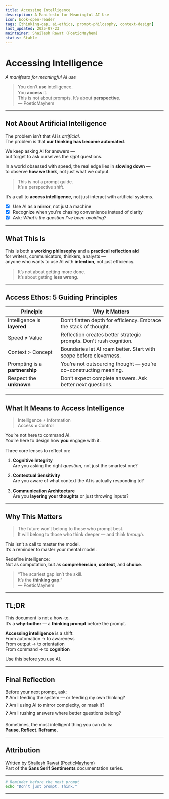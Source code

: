 ```yaml
---
title: Accessing Intelligence
description: A Manifesto for Meaningful AI Use
icon: book-open-reader
tags: [thinking-gap, ai-ethics, prompt-philosophy, context-design]
last_updated: 2025-07-23
maintainer: Shailesh Rawat (PoeticMayhem)
status: Stable
---
```


# Accessing Intelligence  
*A manifesto for meaningful AI use*

> You don’t **use** intelligence.  
> You **access** it.  
> This is not about prompts. It’s about **perspective**.  
> — PoeticMayhem

---

## Not About Artificial Intelligence  
The problem isn’t that AI is *artificial*.  
The problem is that **our thinking has become automated**.

We keep asking AI for answers —  
but forget to ask ourselves the *right* questions.

In a world obsessed with speed, the real edge lies in **slowing down** —  
to observe **how we think**, not just what we output.

> This is not a prompt guide.  
> It’s a perspective shift.

It’s a call to **access intelligence**, not just interact with artificial systems.

- [x] Use AI as a **mirror**, not just a machine  
- [x] Recognize when you're chasing convenience instead of clarity  
- [x] Ask: *What’s the question I’ve been avoiding?*

---

## What This Is  
This is both a **working philosophy** and a **practical reflection aid**  
for writers, communicators, thinkers, analysts —  
anyone who wants to use AI with **intention**, not just efficiency.

> It’s not about getting more done.  
> It’s about getting **less wrong**.

---

## Access Ethos: 5 Guiding Principles

| Principle                         | Why It Matters                                                              |
|----------------------------------|------------------------------------------------------------------------------|
| Intelligence is **layered**      | Don’t flatten depth for efficiency. Embrace the stack of thought.           |
| Speed ≠ Value                    | Reflection creates better strategic prompts. Don't rush cognition.          |
| Context > Concept                | Boundaries let AI roam better. Start with scope before cleverness.          |
| Prompting is a **partnership**   | You’re not outsourcing thought — you’re co-constructing meaning.            |
| Respect the **unknown**          | Don’t expect complete answers. Ask better *next* questions.                 |

---

## What It Means to Access Intelligence

> Intelligence ≠ Information  
> Access ≠ Control

You’re not here to command AI.  
You’re here to design how **you** engage with it.

Three core lenses to reflect on:

1. **Cognitive Integrity**  
   Are you asking the right *question*, not just the smartest one?

2. **Contextual Sensitivity**  
   Are you aware of what context the AI is actually responding to?

3. **Communication Architecture**  
   Are you **layering your thoughts** or just throwing inputs?

---

## Why This Matters

> The future won’t belong to those who prompt best.  
> It will belong to those who think deeper — and think *through*.

This isn’t a call to master the model.  
It’s a reminder to master your mental model.

Redefine intelligence:  
Not as computation, but as **comprehension**, **context**, and **choice**.

> “The scariest gap isn’t the skill.  
> It’s the **thinking gap**.”  
> — PoeticMayhem

---

## TL;DR

This document is not a how-to.  
It’s a **why-bother** — a **thinking prompt** before the prompt.

**Accessing intelligence** is a shift:  
From automation → to awareness  
From output → to orientation  
From command → to **cognition**

Use this before you use AI.

---

## Final Reflection

Before your next prompt, ask:  
❓ Am I feeding the system — or feeding my own thinking?  
❓ Am I using AI to mirror complexity, or mask it?  
❓ Am I rushing answers where better questions belong?

Sometimes, the most intelligent thing you can do is:  
**Pause. Reflect. Reframe.**

---

## Attribution  
Written by [Shailesh Rawat (PoeticMayhem)](https://github.com/ShaileshRawat1403)  
Part of the **Sans Serif Sentiments** documentation series.

---

```bash
# Reminder before the next prompt
echo "Don’t just prompt. Think."
```

---